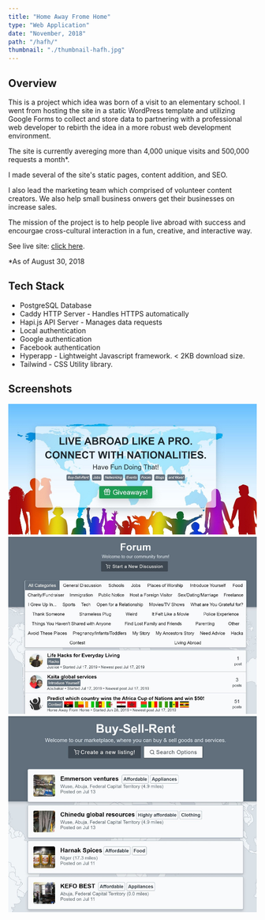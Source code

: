 ```yaml
---
title: "Home Away Frome Home"
type: "Web Application"
date: "November, 2018"
path: "/hafh/"
thumbnail: "./thumbnail-hafh.jpg"
---
```


## Overview

This is a project which idea was born of a visit to an elementary school. I went from hosting the site in a static WordPress template and utilizing Google Forms to collect and store data to partnering with a professional web developer to rebirth the idea in a more robust web development environment.

The site is currently avereging more than 4,000 unique visits and 500,000 requests a month*.

I made several of the site's static pages, content addition, and SEO.

I also lead the marketing team which comprised of volunteer content creators. We also help small business onwers get their businesses on increase sales.

The mission of the project is to help people live abroad with success and encourgae cross-cultural interaction in a fun, creative, and interactive way.

See live site: [click here](https://homeawayfromhome.online/ "Home Away From Home").

*As of August 30, 2018

## Tech Stack

- PostgreSQL Database
- Caddy HTTP Server - Handles HTTPS automatically
- Hapi.js API Server - Manages data requests
- Local authentication
- Google authentication
- Facebook authentication
- Hyperapp - Lightweight Javascript framework. < 2KB download size.
- Tailwind - CSS Utility library.

## Screenshots

![Screenshot 1](./image1.JPG)
![Screenshot 2](./image2.JPG)
![Screenshot 2](./image3.JPG)
